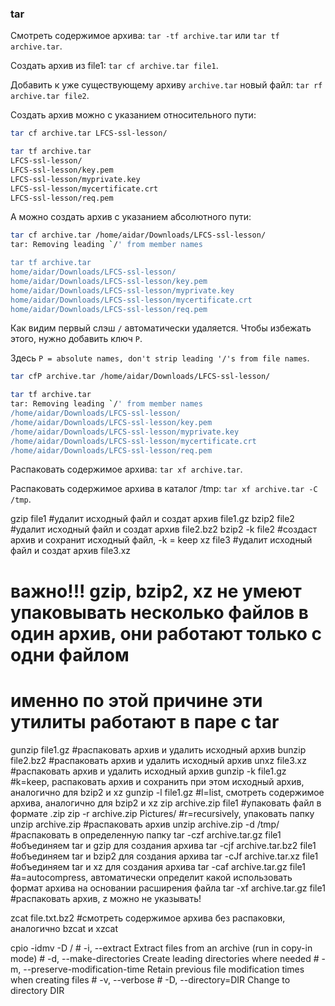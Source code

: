 ### tar

Смотреть содержимое архива: `tar -tf archive.tar` или `tar tf archive.tar`.

Создать архив из file1: `tar cf archive.tar file1`.

Добавить к уже существующему архиву `archive.tar` новый файл: `tar rf archive.tar file2`.

Создать архив можно с указанием относительного пути:

```bash
tar cf archive.tar LFCS-ssl-lesson/

tar tf archive.tar
LFCS-ssl-lesson/
LFCS-ssl-lesson/key.pem
LFCS-ssl-lesson/myprivate.key
LFCS-ssl-lesson/mycertificate.crt
LFCS-ssl-lesson/req.pem
```

А можно создать архив с указанием абсолютного пути:

```bash
tar cf archive.tar /home/aidar/Downloads/LFCS-ssl-lesson/
tar: Removing leading `/' from member names

tar tf archive.tar
home/aidar/Downloads/LFCS-ssl-lesson/
home/aidar/Downloads/LFCS-ssl-lesson/key.pem
home/aidar/Downloads/LFCS-ssl-lesson/myprivate.key
home/aidar/Downloads/LFCS-ssl-lesson/mycertificate.crt
home/aidar/Downloads/LFCS-ssl-lesson/req.pem
```

Как видим первый слэш `/` автоматически удаляется. Чтобы избежать этого, нужно добавить ключ `P`.

Здесь `P = absolute names, don't strip leading '/'s from file names`.

```bash
tar cfP archive.tar /home/aidar/Downloads/LFCS-ssl-lesson/

tar tf archive.tar
tar: Removing leading `/' from member names
/home/aidar/Downloads/LFCS-ssl-lesson/
/home/aidar/Downloads/LFCS-ssl-lesson/key.pem
/home/aidar/Downloads/LFCS-ssl-lesson/myprivate.key
/home/aidar/Downloads/LFCS-ssl-lesson/mycertificate.crt
/home/aidar/Downloads/LFCS-ssl-lesson/req.pem
```

Распаковать содержимое архива: `tar xf archive.tar`.

Распаковать содержимое архива в каталог /tmp: `tar xf archive.tar -C /tmp`.


gzip file1   #удалит исходный файл и создат архив file1.gz
bzip2 file2   #удалит исходный файл и создат архив file2.bz2
bzip2 -k file2   #создаст архив и сохранит исходный файл, -k = keep
xz file3   #удалит исходный файл и создат архив file3.xz
# важно!!! gzip, bzip2, xz не умеют упаковывать несколько файлов в один архив, они работают только с одни файлом
# именно по этой причине эти утилиты работают в паре с tar
gunzip file1.gz   #распаковать архив и удалить исходный архив
bunzip file2.bz2   #распаковать архив и удалить исходный архив
unxz file3.xz   #распаковать архив и удалить исходный архив
gunzip -k file1.gz   #k=keep, распаковать архив и сохранить при этом исходный архив, аналогично для bzip2 и xz
gunzip -l file1.gz   #l=list, смотреть содержимое архива, аналогично для bzip2 и xz
zip archive.zip file1   #упаковать файл в формате .zip
zip -r archive.zip Pictures/   #r=recursively, упаковать папку
unzip archive.zip   #распаковать архив
unzip archive.zip -d /tmp/   #распаковать в определенную папку
tar -czf archive.tar.gz file1   #объединяем tar и gzip для создания архива
tar -cjf archive.tar.bz2 file1   #объединяем tar и bzip2 для создания архива
tar -cJf archive.tar.xz file1   #объединяем tar и xz для создания архива
tar -caf archive.tar.gz file1   #a=autocompress, автоматически определит какой использовать формат архива на основании расширения файла
tar -xf archive.tar.gz file1   #распаковать архив, z можно не указывать!

zcat file.txt.bz2   #смотреть содержимое архива без распаковки, аналогично bzcat и xzcat

cpio -idmv -D /   # -i, --extract                       Extract files from an archive (run in copy-in mode)
                  # -d, --make-directories              Create leading directories where needed
                  # -m, --preserve-modification-time    Retain previous file modification times when creating files
                  # -v, --verbose
                  # -D, --directory=DIR                 Change to directory DIR
